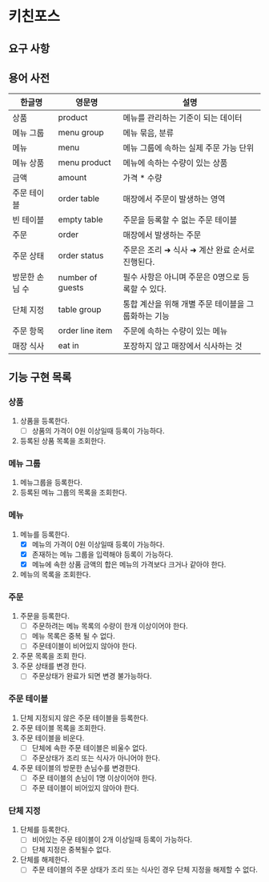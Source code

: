 # 키친포스

## 요구 사항

## 용어 사전

| 한글명 | 영문명 | 설명 |
| --- | --- | --- |
| 상품 | product | 메뉴를 관리하는 기준이 되는 데이터 |
| 메뉴 그룹 | menu group | 메뉴 묶음, 분류 |
| 메뉴 | menu | 메뉴 그룹에 속하는 실제 주문 가능 단위 |
| 메뉴 상품 | menu product | 메뉴에 속하는 수량이 있는 상품 |
| 금액 | amount | 가격 * 수량 |
| 주문 테이블 | order table | 매장에서 주문이 발생하는 영역 |
| 빈 테이블 | empty table | 주문을 등록할 수 없는 주문 테이블 |
| 주문 | order | 매장에서 발생하는 주문 |
| 주문 상태 | order status | 주문은 조리 ➜ 식사 ➜ 계산 완료 순서로 진행된다. |
| 방문한 손님 수 | number of guests | 필수 사항은 아니며 주문은 0명으로 등록할 수 있다. |
| 단체 지정 | table group | 통합 계산을 위해 개별 주문 테이블을 그룹화하는 기능 |
| 주문 항목 | order line item | 주문에 속하는 수량이 있는 메뉴 |
| 매장 식사 | eat in | 포장하지 않고 매장에서 식사하는 것 |

## 기능 구현 목록

### 상품
1. 상품을 등록한다.
    - [ ] 상품의 가격이 0원 이상일때 등록이 가능하다.
2. 등록된 상품 목록을 조회한다.

### 메뉴 그룹
1. 메뉴그룹을 등록한다.
2. 등록된 메뉴 그룹의 목록을 조회한다.

### 메뉴
1. 메뉴를 등록한다.
    - [x] 메뉴의 가격이 0원 이상일때 등록이 가능하다.
    - [x] 존재하는 메뉴 그룹을 입력해야 등록이 가능하다.
    - [x] 메뉴에 속한 상품 금액의 합은 메뉴의 가격보다 크거나 같아야 한다.
2. 메뉴의 목록을 조회한다.

### 주문
1. 주문을 등록한다.
   - [ ] 주문하려는 메뉴 목록의 수량이 한개 이상이어야 한다.
   - [ ] 메뉴 목록은 중복 될 수 없다.
   - [ ] 주문테이블이 비어있지 않아야 한다.
2. 주문 목록을 조회 한다.
3. 주문 상태를 변경 한다.
   - [ ] 주문상태가 완료가 되면 변경 불가능하다.

### 주문 테이블
1. 단체 지정되지 않은 주문 테이블을 등록한다.
2. 주문 테이블 목록을 조회한다.
3. 주문 테이블을 비운다.
   - [ ] 단체에 속한 주문 테이블은 비울수 없다.
   - [ ] 주문상태가 조리 또는 식사가 아니어야 한다.
4. 주문 테이블의 방문한 손님수를 변경한다.
   - [ ] 주문 테이블의 손님이 1명 이상이어야 한다.
   - [ ] 주문 테이블이 비어있지 않아야 한다.

### 단체 지정
1. 단체를 등록한다.
   - [ ] 비어있는 주문 테이블이 2개 이상일때 등록이 가능하다.
   - [ ] 단체 지정은 중복될수 없다.
2. 단체를 해제한다.
   - [ ] 주문 테이블의 주문 상태가 조리 또는 식사인 경우 단체 지정을 해제할 수 없다.